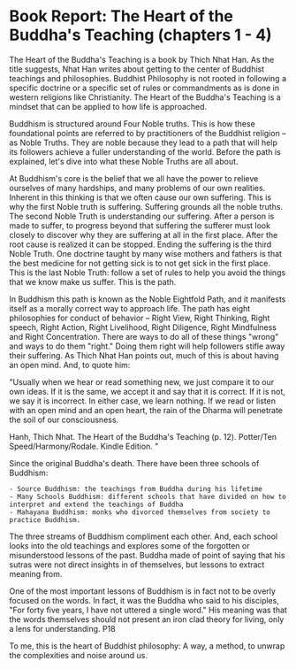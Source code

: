 # Book Report: The Heart of the Buddha's Teaching (chapters 1 - 4)

The Heart of the Buddha's Teaching is a book by Thich Nhat Han.  As the title suggests, Nhat Han writes about getting to the center of Buddhist teachings and philosophies. Buddhist Philosophy is not rooted in following a specific doctrine or a specific set of rules or commandments as is done in western religions like Christianity. The Heart of the Buddha's Teaching is a mindset that can be applied to how life is approached.

Buddhism is structured around Four Noble truths. This is how these foundational points are referred to by practitioners of the Buddhist religion – as Noble Truths. They are noble because they lead to a path that will help its followers achieve a fuller understanding of the world. Before the path is explained, let's dive into what these Noble Truths are all about. 

At Buddhism's core is the belief that we all have the power to relieve ourselves of many hardships, and many problems of our own realities. Inherent in this thinking is that we often cause our own suffering. This is why the first Noble truth is suffering. Suffering grounds all the noble truths. The second Noble Truth is understanding our suffering. After a person is made to suffer, to progress beyond that suffering the sufferer must look closely to discover why they are suffering at all in the first place. After the root cause is realized it can be stopped. Ending the suffering is the third Noble Truth. One doctrine taught by many wise mothers and fathers is that the best medicine for not getting sick is to not get sick in the first place. This is the last Noble Truth: follow a set of rules to help you avoid the things that we know make us suffer. This is the path.

In Buddhism this path is known as the Noble Eightfold Path, and it manifests itself as a morally correct way to approach life. The path has eight philosophies for conduct of behavior – Right View, Right Thinking, Right speech, Right Action, Right Livelihood, Right Diligence, Right Mindfulness and Right Concentration. There are ways to do all of these things "wrong" and ways to do them "right." Doing them right will help followers stifle away their suffering. As Thich Nhat Han points out, much of this is about having an open mind. And, to quote him:

"Usually when we hear or read something new, we just compare it to our own ideas. If it is the same, we accept it and say that it is correct. If it is not, we say it is incorrect. In either case, we learn nothing. If we read or listen with an open mind and an open heart, the rain of the Dharma will penetrate the soil of our consciousness.

Hanh, Thich Nhat. The Heart of the Buddha's Teaching (p. 12). Potter/Ten Speed/Harmony/Rodale. Kindle Edition. "

Since the original Buddha's death. There have been three schools of Buddhism:

	- Source Buddhism: the teachings from Buddha during his lifetime
	- Many Schools Buddhism: different schools that have divided on how to interpret and extend the teachings of Buddha
	- Mahayana Buddhism: monks who divorced themselves from society to practice Buddhism.

The three streams of Buddhism compliment each other. And, each school looks into the old teachings and explores some of the forgotten or misunderstood lessons of the past. Buddha made of point of saying that his sutras were not direct insights in of themselves, but lessons to extract meaning from.

One of the most important lessons of Buddhism is in fact not to be overly focused on the words. In fact, it was the Buddha who said to his disciples, "For forty five years, I have not uttered a single word." His meaning was that the words themselves should not present an iron clad theory for living, only a lens for understanding.  P18 

To me, this is the heart of Buddhist philosophy: A way, a method, to unwrap the complexities and noise around us.


<!--stackedit_data:
eyJoaXN0b3J5IjpbLTEwNDgzMjA4MzNdfQ==
-->